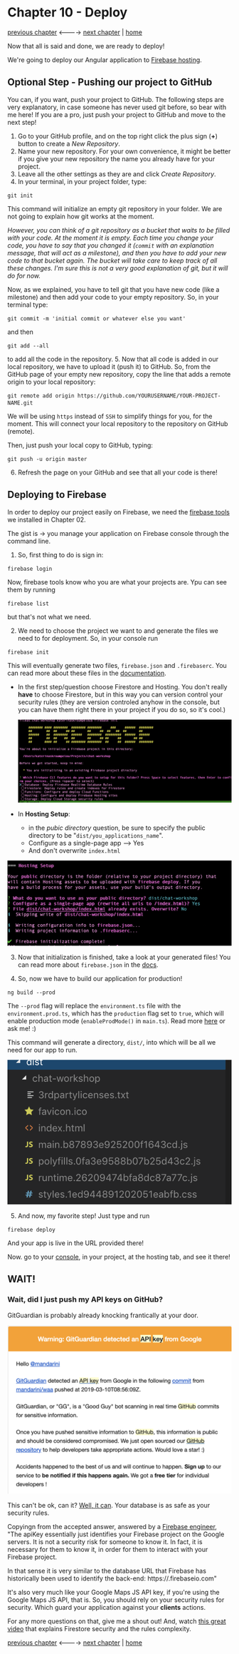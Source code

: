 # Chapter 10 - Deploy

[previous chapter](Chapter_09.md) <----> [next chapter](Chapter_11.md) | [home](README.md)

Now that all is said and done, we are ready to deploy!

We're going to deploy our Angular application to [Firebase hosting](https://firebase.google.com/docs/hosting/).

## Optional Step - Pushing our project to GitHub

You can, if you want, push your project to GitHub. The following steps
are very explanatory, in case someone has never used git before, so bear with me here!
If you are a pro, just push your project to GitHub and move to the next step!

1. Go to your GitHub profile, and on the top right click the plus sign (__+__) button
to create a _New Repository_.
2. Name your new repository. For your own convenience, it might be better if you
give your new repository the name you already have for your project.
3. Leave all the other settings as they are and click _Create Repository_.
4. In your terminal, in your project folder, type:
```
git init
```
This command will initialize an empty git repository in your folder. We are not
going to explain how git works at the moment.

_However, you can think of a git
repository as a bucket that waits to be filled with your code. At the moment it is empty.
Each time you change your code, you have to say that you changed it (`commit` with
  an explanation message, that will act as a milestone), and then you have to add
  your new code to that bucket again.
  The bucket will take care to keep track of all these changes. I'm sure this is not
a very good explanation of git, but it will do for now._

Now, as we explained, you have to tell git that you have new code (like a milestone)
 and then add your code to your empty repository. So, in your terminal type:
```
git commit -m 'initial commit or whatever else you want'
```
and then
```
git add --all
```
to add all the code in the repository.
5. Now that all code is added in our local repository, we have to upload it (push it)
to GitHub. So, from the GitHub page of your empty new repository, copy the line
that adds a remote origin to your local repository:
```
git remote add origin https://github.com/YOURUSERNAME/YOUR-PROJECT-NAME.git
```
We will be using `https` instead of `SSH` to simplify things for you, for the moment.
This will connect your local repository to the repository on GitHub (remote).

Then, just push your local copy to GitHub, typing:
```
git push -u origin master
```
6. Refresh the page on your GitHub and see that all your code is there!

## Deploying to Firebase

In order to deploy our project easily on Firebase, we need the [firebase tools](https://www.npmjs.com/package/firebase-tools) we installed in
Chapter 02.

The gist is -> you manage your application on Firebase console through the command line.

1. So, first thing to do is sign in:
```
firebase login
```

Now, firebase tools know who you are what your projects are. Ypu can see them by running
```
firebase list
```
but that's not what we need.

2. We need to choose the project we want to and generate the files we need to for deployment.
So, in your console run
```
firebase init
```
This will eventually generate two files, `firebase.json` and `.firebaserc`. You can read more about these files in 
the [documentation](https://firebase.google.com/docs/cli/#initialize_a_firebase_project).

  * In the first step/question choose Firestore and Hosting. You don't really __have__ to choose 
  Firestore, but in this way you can version control your security rules (they are version 
  controled anyhow in the console, but you can have them right there in your project if you do so, so it's cool.)

    ![firebase init - first question](img/firebase_init.png)

  * In __Hosting Setup__:
    * in the _pubic directory_ question, be sure to specify 
       the public directory to be "`dist/you_applications_name`".
    * Configure as a single-page app --> Yes     
    * And don't overwrite `index.html`
  
  ![Hosting setup](img/hosting_fb.png)
  
3. Now that initialization is finished, take a look at your generated files! You can read more about `firebase.json` in the [docs](https://firebase.google.com/docs/cli/#the_firebasejson_file).

4. So, now we have to build our application for production!

```
ng build --prod
```

The `--prod` flag will replace the `environment.ts` file with the `environment.prod.ts`, which has the `production` flag set to `true`,
which will enable production mode (`enableProdMode()` in `main.ts`). Read more [here](https://angular.io/api/core/enableProdMode) or ask me! :)

This command will generate a directory, `dist/`, into which will be all we need for our app to run. 

![The /dist directory](img/dist.png)

5. And now, my favorite step! Just type and run

```
firebase deploy
```
And your app is live in the URL provided there!

Now. go to your [console](https://console.firebase.google.com/), in your project, at the hosting tab, and see it there!


## WAIT!

### Wait, did I just push my API keys on GitHub?

GitGuardian is probably already knocking frantically at your door. 

![GitGuardian](img/gitguardian.png)

This can't be ok, can it?
[Well, it can](https://stackoverflow.com/questions/37482366/is-it-safe-to-expose-firebase-apikey-to-the-public). 
Your database is as safe as your security rules.

Copyingn from the accepted answer, answered by a [Firebase engineer](https://stackoverflow.com/users/209103/frank-van-puffelen), 
  "The apiKey essentially just identifies your Firebase project on the Google servers. It is not a security risk for someone to know it. In fact, it is necessary for them to know it, in order for them to interact with your Firebase project.

  In that sense it is very similar to the database URL that Firebase has historically been used to identify the back-end: https://<app-id>.firebaseio.com"

It's also very much like your Google Maps JS API key, if you're using the Google Maps JS API, that is.
So, you should rely on your security rules for security. Which guard your application against your __clients__ actions.

For any more questions on that, give me a shout out! And, watch [this great video](https://youtu.be/eW5MdE3ZcAw) that explains Firestore security and the rules complexity.

[previous chapter](Chapter_09.md) <----> [next chapter](Chapter_11.md) | [home](README.md)

